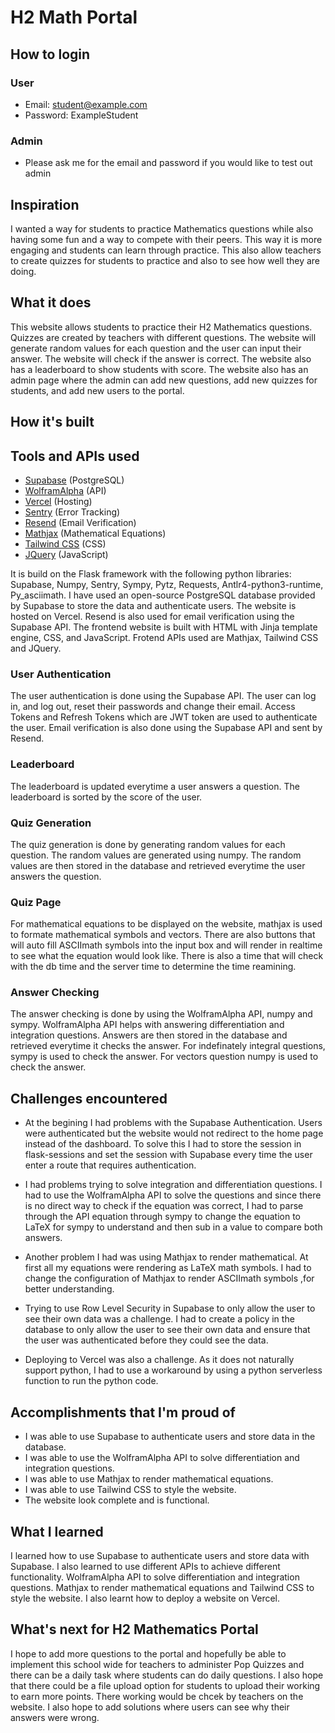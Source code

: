 # H2 Math Portal

## How to login
### __User__
- Email: student@example.com
- Password: ExampleStudent

### __Admin__
- Please ask me for the email and password if you would like to test out admin


## Inspiration

I wanted a way for students to practice Mathematics questions while also having some fun and a way to compete with their peers. This way it is more engaging and students can learn through practice. This also allow teachers to create quizzes for students to practice and also to see how well they are doing.

## What it does
This website allows students to practice their H2 Mathematics questions. Quizzes are created by teachers with different questions. The website will generate random values for each question and the user can input their answer. The website will check if the answer is correct. The website also has a leaderboard to show students with score. The website also has an admin page where the admin can add new questions, add new quizzes for students, and add new users to the portal. 

## How it's built

## Tools and APIs used
- [Supabase](https://www.supabase.com) (PostgreSQL)
- [WolframAlpha](https://www.wolframalpha.com) (API)
- [Vercel](https://vercel.com/draxxxxoxos-projects) (Hosting)
- [Sentry](https://sentry.io) (Error Tracking)
- [Resend](https://resend.io) (Email Verification)
- [Mathjax](https://www.mathjax.org) (Mathematical Equations)
- [Tailwind CSS](https://tailwindcss.com) (CSS)
- [JQuery](https://jquery.com) (JavaScript)

It is build on the Flask framework with the following python libraries: Supabase, Numpy, Sentry, Sympy, Pytz, Requests, Antlr4-python3-runtime, Py_asciimath. I have used an open-source PostgreSQL database provided by Supabase to store the data and authenticate users. The website is hosted on Vercel. Resend is also used for email verification using the Supabase API. The frontend website is built with HTML with Jinja template engine, CSS, and JavaScript. Frotend APIs used are Mathjax, Tailwind CSS and JQuery.

### User Authentication
The user authentication is done using the Supabase API. The user can log in, and log out, reset their passwords and change their email. Access Tokens and Refresh Tokens which are JWT token are used to authenticate the user. Email verification is also done using the Supabase API and sent by Resend.

### Leaderboard
The leaderboard is updated everytime a user answers a question. The leaderboard is sorted by the score of the user.

### Quiz Generation
The quiz generation is done by generating random values for each question. The random values are generated using numpy. The random values are then stored in the database and retrieved everytime the user answers the question. 

### Quiz Page
For mathematical equations to be displayed on the website, mathjax is used to formate mathematical symbols and vectors. There are also buttons that will auto fill ASCIImath symbols into the input box and will render in realtime to see what the equation would look like. There is also a time that will check with the db time and the server time to determine the time reamining.

### Answer Checking
The answer checking is done by using the WolframAlpha API, numpy and sympy. WolframAlpha API helps with answering differentiation and integration questions. Answers are then stored in the database and retrieved everytime it checks the answer. For indefinately integral questions, sympy is used to check the answer. For vectors question numpy is used to check the answer.

## Challenges encountered
- At the begining I had problems with the Supabase Authentication. Users were authenticated but the website would not redirect to the home page instead of the dashboard. To solve this I had to store the session in flask-sessions and set the session with Supabase every time the user enter a route that requires authentication.

- I had problems trying to solve integration and differentiation questions. I had to use the WolframAlpha API to solve the questions and since there is no direct way to check if the equation was correct, I had to parse through the API equation through sympy to change the equation to LaTeX for sympy to understand and then sub in a value to compare both answers.

- Another problem I had was using Mathjax to render mathematical. At first all my equations were rendering as LaTeX math symbols. I had to change the configuration of Mathjax to render ASCIImath symbols ,for better understanding.

- Trying to use Row Level Security in Supabase to only allow the user to see their own data was a challenge. I had to create a policy in the database to only allow the user to see their own data and ensure that the user was authenticated before they could see the data.

- Deploying to Vercel was also a challenge. As it does not naturally support python, I had to use a workaround by using a python serverless function to run the python code. 

## Accomplishments that I'm proud of
- I was able to use Supabase to authenticate users and store data in the database. 
- I was able to use the WolframAlpha API to solve differentiation and integration questions.
- I was able to use Mathjax to render mathematical equations.
- I was able to use Tailwind CSS to style the website.
- The website look complete and is functional.
## What I learned
I learned how to use Supabase to authenticate users and store data with Supabase. I also learned to use different APIs to achieve different functionality. WolframAlpha API to solve differentiation and integration questions. Mathjax to render mathematical equations and Tailwind CSS to style the website. I also learnt how to deploy a website on Vercel.

## What's next for H2 Mathematics Portal
I hope to add more questions to the portal and hopefully be able to implement this school wide for teachers to administer Pop Quizzes and there can be a daily task where students can do daily questions. I also hope that there could be a file upload option for students to upload their working to earn more points. There working would be chcek by teachers on the website. I also hope to add solutions where users can see why their answers were wrong.
